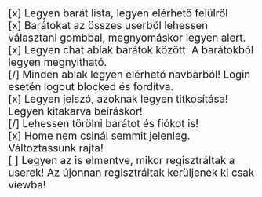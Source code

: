 <span style="font-size: 1.5em;">[x] Legyen barát lista, legyen elérhető felülről</span>  
<span style="font-size: 1.5em;">[x] Barátokat az összes userből lehessen választani gombbal, megnyomáskor legyen alert.</span>  
<span style="font-size: 1.5em;">[x] Legyen chat ablak barátok között. A barátokból legyen megnyitható.</span>  
<span style="font-size: 1.5em;">[/] Minden ablak legyen elérhető navbarból! Login esetén logout blocked és fordítva.</span>  
<span style="font-size: 1.5em;">[x] Legyen jelszó, azoknak legyen titkosítása! Legyen kitakarva beíráskor!</span>  
<span style="font-size: 1.5em;">[/] Lehessen törölni barátot és fiókot is! </span>  
<span style="font-size: 1.5em;">[x] Home nem csinál semmit jelenleg. Változtassunk rajta! </span>  
<span style="font-size: 1.5em;">[ ] Legyen az is elmentve, mikor regisztráltak a userek! Az újonnan regisztráltak kerüljenek ki csak viewba! </span>